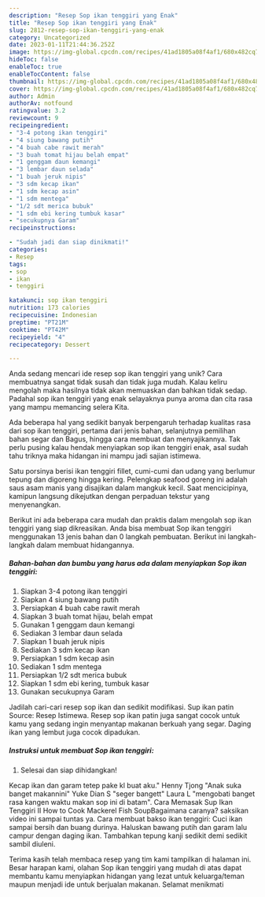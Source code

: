 ```yaml
---
description: "Resep Sop ikan tenggiri yang Enak"
title: "Resep Sop ikan tenggiri yang Enak"
slug: 2812-resep-sop-ikan-tenggiri-yang-enak
category: Uncategorized
date: 2023-01-11T21:44:36.252Z
image: https://img-global.cpcdn.com/recipes/41ad1805a08f4af1/680x482cq70/sop-ikan-tenggiri-foto-resep-utama.jpg
hideToc: false
enableToc: true
enableTocContent: false
thumbnail: https://img-global.cpcdn.com/recipes/41ad1805a08f4af1/680x482cq70/sop-ikan-tenggiri-foto-resep-utama.jpg
cover: https://img-global.cpcdn.com/recipes/41ad1805a08f4af1/680x482cq70/sop-ikan-tenggiri-foto-resep-utama.jpg
author: Admin
authorAv: notfound
ratingvalue: 3.2
reviewcount: 9
recipeingredient:
- "3-4 potong ikan tenggiri"
- "4 siung bawang putih"
- "4 buah cabe rawit merah"
- "3 buah tomat hijau belah empat"
- "1 genggam daun kemangi"
- "3 lembar daun selada"
- "1 buah jeruk nipis"
- "3 sdm kecap ikan"
- "1 sdm kecap asin"
- "1 sdm mentega"
- "1/2 sdt merica bubuk"
- "1 sdm ebi kering tumbuk kasar"
- "secukupnya Garam"
recipeinstructions:

- "Sudah jadi dan siap dinikmati!"
categories:
- Resep
tags:
- sop
- ikan
- tenggiri

katakunci: sop ikan tenggiri 
nutrition: 173 calories
recipecuisine: Indonesian
preptime: "PT21M"
cooktime: "PT42M"
recipeyield: "4"
recipecategory: Dessert

---
```





Anda sedang mencari ide resep sop ikan tenggiri yang unik? Cara membuatnya sangat tidak susah dan tidak juga mudah. Kalau keliru mengolah maka hasilnya tidak akan memuaskan dan bahkan tidak sedap. Padahal sop ikan tenggiri yang enak selayaknya punya aroma dan cita rasa yang mampu memancing selera Kita.





Ada beberapa hal yang sedikit banyak berpengaruh terhadap kualitas rasa dari sop ikan tenggiri, pertama dari jenis bahan, selanjutnya pemilihan bahan segar dan Bagus, hingga cara membuat dan menyajikannya. Tak perlu pusing kalau hendak menyiapkan sop ikan tenggiri enak,      asal sudah tahu triknya maka hidangan ini mampu jadi sajian istimewa.














Satu porsinya berisi ikan tenggiri fillet, cumi-cumi dan udang yang berlumur tepung dan digoreng hingga kering. Pelengkap seafood goreng ini adalah saus asam manis yang disajikan dalam mangkuk kecil. Saat mencicipinya, kamipun langsung dikejutkan dengan perpaduan tekstur yang menyenangkan.






Berikut ini ada beberapa cara mudah dan praktis dalam mengolah sop ikan tenggiri yang siap dikreasikan. Anda bisa membuat Sop ikan tenggiri menggunakan 13 jenis bahan dan 0 langkah pembuatan. Berikut ini langkah-langkah dalam membuat hidangannya.

<!--inarticleads1-->

##### Bahan-bahan dan bumbu yang harus ada dalam menyiapkan Sop ikan tenggiri:

1. Siapkan 3-4 potong ikan tenggiri
1. Siapkan 4 siung bawang putih
1. Persiapkan 4 buah cabe rawit merah
1. Siapkan 3 buah tomat hijau, belah empat
1. Gunakan 1 genggam daun kemangi
1. Sediakan 3 lembar daun selada
1. Siapkan 1 buah jeruk nipis
1. Sediakan 3 sdm kecap ikan
1. Persiapkan 1 sdm kecap asin
1. Sediakan 1 sdm mentega
1. Persiapkan 1/2 sdt merica bubuk
1. Siapkan 1 sdm ebi kering, tumbuk kasar
1. Gunakan secukupnya Garam


Jadilah cari-cari resep sop ikan dan sedikit modifikasi. Sup ikan patin Source: Resep Istimewa. Resep sop ikan patin juga sangat cocok untuk kamu yang sedang ingin menyantap makanan berkuah yang segar. Daging ikan yang lembut juga cocok dipadukan. 

<!--inarticleads2-->

##### Instruksi untuk membuat Sop ikan tenggiri:


1. Selesai dan siap dihidangkan!

Kecap ikan dan garam tetep pake kl buat aku.&#34; Henny Tjong &#34;Anak suka banget makannini&#34; Yuke Dian S &#34;seger bangett&#34; Laura L &#34;mengobati banget rasa kangen waktu makan sop ini di batam&#34;. Cara Memasak Sup Ikan Tenggiri II How to Cook Mackerel Fish SoupBagaimana caranya? saksikan video ini sampai tuntas ya. Cara membuat bakso ikan tenggiri: Cuci ikan sampai bersih dan buang durinya. Haluskan bawang putih dan garam lalu campur dengan daging ikan. Tambahkan tepung kanji sedikit demi sedikit sambil diuleni. 

Terima kasih telah membaca resep yang tim kami tampilkan di halaman ini. Besar harapan kami, olahan Sop ikan tenggiri yang mudah di atas dapat membantu kamu menyiapkan hidangan yang lezat untuk keluarga/teman maupun menjadi ide untuk berjualan makanan. Selamat menikmati
